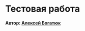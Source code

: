 <h1><strong>Тестовая работа</h1>

<p>Автор: <a href="https://vk.com/id79102092" target="_blank">Алексей Богатюк</a></p>
